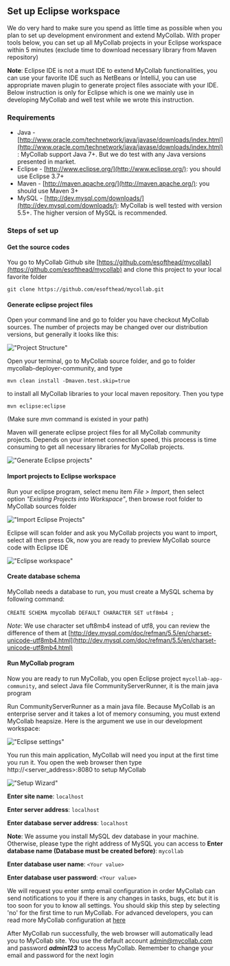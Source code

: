 ## Set up Eclipse workspace
We do very hard to make sure you spend as little time as possible when you plan to set up development environment and extend MyCollab. With proper tools below, you can set up all MyCollab projects in your Eclipse workspace within 5 minutes (exclude time to download necessary library from Maven repository)

**Note**: Eclipse IDE is not a must IDE to extend MyCollab functionalities, you can use your favorite IDE such as NetBeans or IntelliJ, you can use appropriate maven plugin to generate project files associate with your IDE. Below instruction is only for Eclipse which is one we mainly use in developing MyCollab and well test while we wrote this instruction.

### Requirements
* Java - [http://www.oracle.com/technetwork/java/javase/downloads/index.html](http://www.oracle.com/technetwork/java/javase/downloads/index.html): MyCollab support Java 7+. But we do test with any Java versions presented in market.
* Eclipse - [http://www.eclipse.org/](http://www.eclipse.org/): you should use Eclipse 3.7+
* Maven - [http://maven.apache.org/](http://maven.apache.org/): you should use Maven 3+
* MySQL - [http://dev.mysql.com/downloads/](http://dev.mysql.com/downloads/): MyCollab is well tested with version 5.5+. The higher version of MySQL is recommended.

### Steps of set up
#### Get the source codes
You go to MyCollab Github site [https://github.com/esofthead/mycollab](https://github.com/esofthead/mycollab) and clone this project to your local favorite folder

`git clone https://github.com/esofthead/mycollab.git`

#### Generate eclipse project files

Open your command line and go to folder you have checkout MyCollab sources. The number of projects may be changed over our distribution versions, but generally it looks like this:

!["Project Structure"](https://mycollab_assets.s3.amazonaws.com/wiki/development/project_structure.png "Project Structure")

Open your terminal, go to MyCollab source folder, and go to folder mycollab-deployer-community, and type

`mvn clean install -Dmaven.test.skip=true`

to install all MyCollab libraries to your local maven repository. Then you type

`mvn eclipse:eclipse`

(Make sure *mvn* command is existed in your path)

Maven will generate eclipse project files for all MyCollab community projects. Depends on your internet connection speed, this process is time consuming to get all necessary libraries for MyCollab projects.

!["Generate Eclipse projects"](http://s3.amazonaws.com/mycollab_assets/wiki/development/generate_eclipse_project.png "Generate Eclipse Projects")

#### Import projects to Eclipse workspace

Run your eclipse program, select menu item *File > Import*, then select option *"Existing Projects into Workspace"*, then browse root folder to MyCollab sources folder

!["Import Eclipse Projects"](http://s3.amazonaws.com/mycollab_assets/wiki/development/import_eclipse_projects.png "Import Eclipse Projects")

Eclipse will scan folder and ask you MyCollab projects you want to import, select all then press Ok, now you are ready to preview MyCollab source code with Eclipse IDE

!["Eclipse workspace"](http://s3.amazonaws.com/mycollab_assets/wiki/development/eclipse_workspace.png "Eclipse workspace")

#### Create database schema
MyCollab needs a database to run, you must create a MySQL schema by following command:

`CREATE SCHEMA `mycollab` DEFAULT CHARACTER SET utf8mb4 ;`

*Note*: We use character set uft8mb4 instead of utf8, you can review the difference of them at [http://dev.mysql.com/doc/refman/5.5/en/charset-unicode-utf8mb4.html](http://dev.mysql.com/doc/refman/5.5/en/charset-unicode-utf8mb4.html)

#### Run MyCollab program

Now you are ready to run MyCollab, you open Eclipse project `mycollab-app-community`, and select Java file CommunityServerRunner, it is the main java program

Run CommunityServerRunner as a main java file. Because MyCollab is an enterprise server and it takes a lot of memory consuming, you must extend MyCollab heapsize. Here is the argument we use in our development workspace:

!["Eclipse settings"](http://s3.amazonaws.com/mycollab_assets/wiki/development/eclipse_program_setting.png "Eclipse setting")

You run this main application, MyCollab will need you input at the first time you run it. You open the web browser then type http://<server_address>:8080 to setup MyCollab

!["Setup Wizard"](http://s3.amazonaws.com/mycollab_assets/wiki/installation/mycollab_setup_wizard.png "Setup Wizard")

**Enter site name**: `localhost`

**Enter server address**: `localhost`

**Enter database server address**: `localhost`

**Note**: We assume you install MySQL dev database in your machine. Otherwise, please type the right address of MySQL you can access to
**Enter database name (Database must be created before)**: `mycollab`

**Enter database user name**: `<Your value>`

**Enter database user password**: `<Your value>`

We will request you enter smtp email configuration in order MyCollab can send notifications to you if there is any changes in tasks, bugs, etc but it is too soon for you to know all settings. You should skip this step by selecting 'no' for the first time to run MyCollab. For advanced developers, you can read more MyCollab configuration at [here](../admin/configuration.html)

After MyCollab run successfully, the web browser will automatically lead you to MyCollab site. You use the default account [admin@mycollab.com](mailto:admin@mycollab.com) and password ***admin123*** to access MyCollab. Remember to change your email and password for the next login
